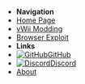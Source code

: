 - **Navigation**
- [Home Page](user-guide/introduction)
- [vWii Modding](vwii/vwii-modding)
- [Browser Exploit](user-guide/vwii/browser-exploit)
- **Links**
- [![GitHub](https://icongram.jgog.in/simple/github.svg?color=808080&size=16)GitHub](https://github.com/nh-server/WiiUGuide)
- [![Discord](https://icongram.jgog.in/simple/discord.svg?colored&size=16)Discord](https://discord.gg/C29hYvh)
- [About](extras/about)